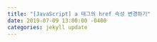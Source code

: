```yaml
---
title: "[JavaScript] a 태그의 href 속성 변경하기"
date: 2019-07-09 13:00:00 -0400
categories: jekyll update
---
```


<div id="tempVar" style="display:none;"></div>
<script>
    var datahtml = '<div class="noticeView"><div><p>안녕하세요. 가나다입니다.<br />항상 저희 가나다 서비스를 이용하여 주셔서 감사합니다.<br /><br /><콘텐츠>시청이벤트 당첨자 발표일이 <br /><a href="TESTURL1">text</a><br /><a href="TESTURL2">text</a><br />아래와 같이 변경될 예정이오니 양해를 부탁 드립니다.</p></div><div class="summary"><div class="top"><p>아 래</p></div><ol class="list"><li><strong>1. 대상</strong><ul><li>- <콘텐츠>시청이벤트</li></ul></li><br/><li><strong>2. 당첨자 발표 연기</strong><ul><li>- 6월 26일(목)에서 6월 30일(월)으로 변경</li></ul></li></ol></div><p style="padding-top:25px;">고객 여러분께 불편을 드려 죄송합니다.<br />앞으로도 고객님의 즐거운 가나다 이용을 위해 항상 노력하겠습니다 <br/>감사합니다.</p></div>';
    $('#tempVar *').remove();
    $('#tempVar').append($(datahtml));
    $('#tempVar').find('a').each(function(i, e){
        console.log("***");
        var url = $(this).attr('href');
        $(this).attr('href', 'javascript:openExternalBrowser("' + url + '")');
    });

    var temp = $('#tempVar').html();
    alert(temp);
</script>
